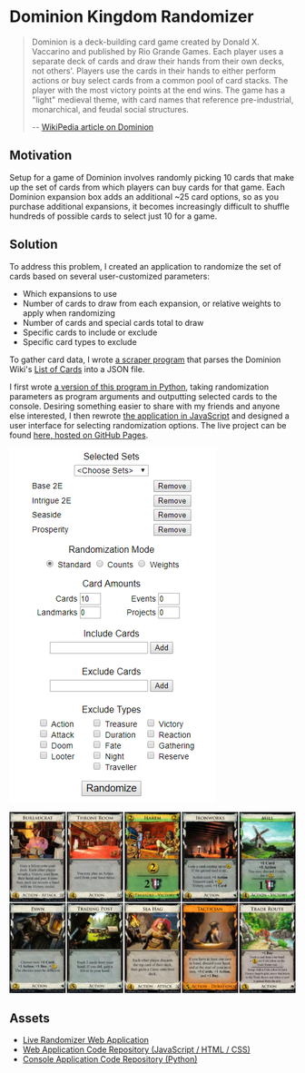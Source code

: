# Dominion Kingdom Randomizer

> Dominion is a deck-building card game created by Donald X. Vaccarino and published by Rio Grande Games. Each player uses a separate deck of cards and draw their hands from their own decks, not others'. Players use the cards in their hands to either perform actions or buy select cards from a common pool of card stacks. The player with the most victory points at the end wins. The game has a "light" medieval theme, with card names that reference pre-industrial, monarchical, and feudal social structures.
>
> -- [WikiPedia article on Dominion](https://en.wikipedia.org/wiki/Dominion_(card_game))

## Motivation

Setup for a game of Dominion involves randomly picking 10 cards that make up the set of cards from which players can buy cards for that game. Each Dominion expansion box adds an additional ~25 card options, so as you purchase additional expansions, it becomes increasingly difficult to shuffle hundreds of possible cards to select just 10 for a game.

## Solution

To address this problem, I created an application to randomize the set of cards based on several user-customized parameters:

 * Which expansions to use
 * Number of cards to draw from each expansion, or relative weights to apply when randomizing
 * Number of cards and special cards total to draw
 * Specific cards to include or exclude
 * Specific card types to exclude

To gather card data, I wrote [a scraper program](https://github.com/FThompson/DominionRandomizer/blob/master/fetch_cards.py) that parses the Dominion Wiki's [List of Cards](http://wiki.dominionstrategy.com/index.php/List_of_cards) into a JSON file.

I first wrote [a version of this program in Python](https://github.com/FThompson/DominionRandomizer), taking randomization parameters as program arguments and outputting selected cards to the console. Desiring something easier to share with my friends and anyone else interested, I then rewrote [the application in JavaScript](https://github.com/dominion-randomizer/dominion-randomizer.github.io) and designed a user interface for selecting randomization options. The live project can be found [here, hosted on GitHub Pages](https://dominion-randomizer.github.io/).

![Web randomizer UI](/static/projects/dominion-randomizer/randomizer-ui.png)

![Example output](/static/projects/dominion-randomizer/example-output.jpg)

## Assets

* [Live Randomizer Web Application](https://dominion-randomizer.github.io/)
* [Web Application Code Repository (JavaScript / HTML / CSS)](https://github.com/dominion-randomizer/dominion-randomizer.github.io)
* [Console Application Code Repository (Python)](https://github.com/FThompson/DominionRandomizer)